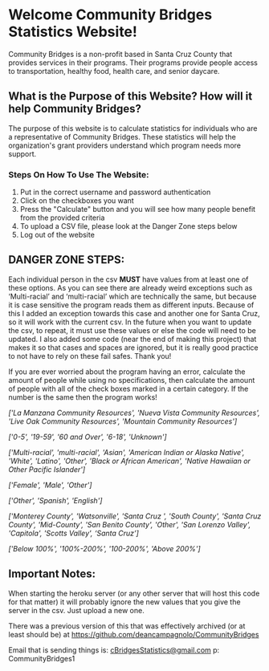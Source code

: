 ﻿# Welcome Community Bridges Statistics Website!
Community Bridges is a non-profit based in Santa Cruz County that provides services in their programs. Their programs provide people access to transportation, healthy food, health care, and senior daycare. 
## What is the Purpose of this Website? How will it help Community Bridges?
The purpose of this website is to calculate statistics for individuals who are a representative of Community Bridges. These statistics will help the organization's grant providers understand which program needs more support. 
### Steps On How To Use The Website:
1. Put in the correct username and password authentication 
2. Click on the checkboxes you want
3. Press the "Calculate" button and you will see how many people benefit from the provided criteria
4. To upload a CSV file, please look at the Danger Zone steps below 
5. Log out of the website 
## DANGER ZONE STEPS:

Each individual person in the csv **MUST** have values from at least one of these options. 
As you can see there are already weird exceptions such as ‘Multi-racial’ and ‘multi-racial’ which are technically the same, but because it is case sensitive the program reads them as different inputs. 
Because of this I added an exception towards this case and another one for Santa Cruz, so it will work with the current csv. In the future when you want to update the csv, to repeat, it must use these values or else the code will need to be updated. 
I also added some code (near the end of making this project) that makes it so that cases and spaces are ignored, but it is really good practice to not have to rely on these fail safes. Thank you!

If you are ever worried about the program having an error, calculate the amount of people while using no specifications,
then calculate the amount of people with all of the check boxes marked in a certain category. If the number is the same then the program works!

*['La Manzana Community Resources', 'Nueva Vista Community Resources', 'Live Oak Community Resources', 'Mountain Community Resources']*

*['0-5', '19-59', '60 and Over', '6-18', 'Unknown']*

*['Multi-racial', 'multi-racial', 'Asian', 'American Indian or Alaska Native', 'White', 'Latino', 'Other', 'Black or African American', 'Native Hawaiian or Other Pacific Islander']*

*['Female', 'Male', 'Other']*

*['Other', 'Spanish', 'English']*

*['Monterey County', 'Watsonville', 'Santa Cruz ', 'South County', 'Santa Cruz County', 'Mid-County', 'San Benito County', 'Other', 'San Lorenzo Valley', 'Capitola', 'Scotts Valley', ‘Santa Cruz’]*

*['Below 100%', '100%-200%', '100-200%', 'Above 200%']*


## Important Notes:

When starting the heroku server (or any other server that will host this code for that matter) it will probably ignore the new values that you give the server in the csv. Just upload a new one.

There was a previous version of this that was effectively archived (or at least should be) at https://github.com/deancampagnolo/CommunityBridges

Email that is sending things is: cBridgesStatistics@gmail.com
p: CommunityBridges1

